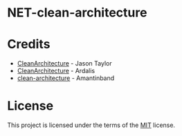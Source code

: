 # NET-clean-architecture

# Credits
- [CleanArchitecture](https://github.com/jasontaylordev/CleanArchitecture) - Jason Taylor
- [CleanArchitecture](https://github.com/ardalis/CleanArchitecture) - Ardalis
- [clean-architecture](https://github.com/amantinband/clean-architecture/tree/main) - Amantinband

# License
This project is licensed under the terms of the [MIT](LICENSE) license.
